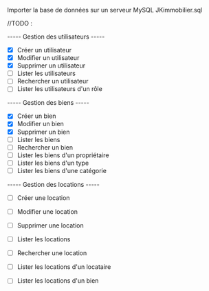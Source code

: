 Importer la base de données sur un serveur MySQL
    JKimmobilier.sql


//TODO : 

----- Gestion des utilisateurs -----
- [x] Créer un utilisateur
- [x] Modifier un utilisateur
- [x] Supprimer un utilisateur
- [ ] Lister les utilisateurs
- [ ] Rechercher un utilisateur
- [ ] Lister les utilisateurs d'un rôle

----- Gestion des biens -----
- [x] Créer un bien
- [x] Modifier un bien
- [x] Supprimer un bien
- [ ] Lister les biens
- [ ] Rechercher un bien
- [ ] Lister les biens d'un propriétaire
- [ ] Lister les biens d'un type
- [ ] Lister les biens d'une catégorie

----- Gestion des locations -----
- [ ] Créer une location
- [ ] Modifier une location
- [ ] Supprimer une location
- [ ] Lister les locations
- [ ] Rechercher une location
- [ ] Lister les locations d'un locataire
- [ ] Lister les locations d'un bien

